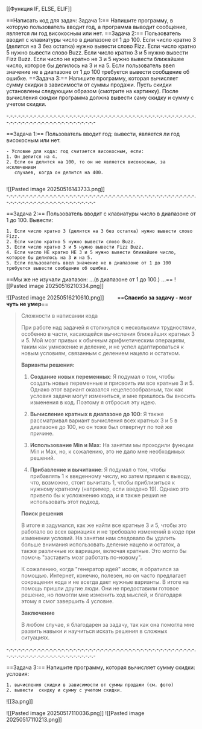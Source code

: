 [[Функция IF, ELSE, ELIF]]

==Написать код для задач:
Задача 1:== Напишите программу, в которую пользователь вводит год, а программа выводит сообщение, является ли год високосным или нет.
==Задача 2:== Пользователь вводит с клавиатуры число в диапазоне от 1 до 100. Если число кратно 3 (делится на 3 без остатка) нужно вывести слово Fizz. Если число кратно 5 нужно вывести слово Buzz. Если число кратно 3 и 5 нужно вывести Fizz Buzz. Если число не кратно не 3 и 5 нужно вывести ближайшее число, которое бы делилось на 3 и на 5. Если пользователь ввел значение не в диапазоне от 1 до 100 требуется вывести сообщение об ошибке.
==Задача 3:== Напишите программу, которая вычисляет сумму скидки в зависимости от суммы продажи. Пусть скидки установлены следующим образом (смотрите на картинку). После вычисления скидки программа должна вывести саму скидку и сумму с учетом скидки.

-.-.-.-.-.-.-.-.-.-.-.-.-.-.-.-.-.-.-.-.-.-.-.-.-.-.-.-.-.-.-.-.-.-.-.-.-.-.-.-.-.-.-.-.-.-.-.-.-.-.-.-.-.-.-.-.-.-.-.-.-.-.-.-.-.-.-.-.-.-.-

==Задача 1:== Пользователь вводит год: вывести, является ли год високосным или нет.


```
- Условие для кода: год считается високосным, если:
1. Он делится на 4.
2. Если он делится на 100, то он не является високосным, за исключением
   случаев, когда он делится на 400.
        
```

![[Pasted image 20250516143733.png]]
-.-.-.-.-.-.-.-.-.-.-.-.-.-.-.-.-.-.-.-.-.-.-.-.-.-.-.-.-.-.-.-.-.-.-.-.-.-.-.-.-.-.-.-.-.-.-.-.-.-.-.-.-.-.-.-.-.-.-.-.-.-.-.-.-.-.-.-.-.-.-

==Задача 2:== Пользователь вводит с клавиатуры число в диапазоне от 1 до 100. Вывести:

```
1. Если число кратно 3 (делится на 3 без остатка) нужно вывести слово Fizz.
2. Если число кратно 5 нужно вывести слово Buzz.
3. Если число кратно 3 и 5 нужно вывести Fizz Buzz.
4. Если число НЕ кратно НЕ 3 и 5 нужно вывести ближайшее число, которое бы делилось на 3 и на 5.
5. Если пользователь ввел значение не в диапазоне от 1 до 100 требуется вывести сообщение об ошибке.
```


==Мы же не изучали диапазон: ...(в диапазоне от 1 до 100.) ...==
![[Pasted image 20250516210334.png]]

![[Pasted image 20250516210610.png]]
        
==**Спасибо за задачу - мозг чуть не умер**==

> Сложности в написании кода
> 
> При работе над задачей я столкнулся с несколькими трудностями, особенно в части, касающейся вычисления ближайших кратных 3 и 5. Мой мозг привык к обычным арифметическим операциям, таким как умножение и деление, и не успел адаптироваться к новым условиям, связанным с делением нацело и остатком.
> 
> **Варианты решения:**
> 
> 1. **Создание новых переменных**: Я подумал о том, чтобы создать новые переменные и присвоить им все кратные 3 и 5. Однако этот вариант оказался нецелесообразным, так как условия задачи могут измениться, и мне пришлось бы вносить изменения в код. Поэтому я отбросил эту идею.
>     
> 2. **Вычисление кратных в диапазоне до 100**: Я также рассматривал вариант вычисления всех кратных 3 и 5 в диапазоне до 100, но он тоже был отвергнут по той же причине.
>     
> 3. **Использование Min и Max**: На занятии мы проходили функции Min и Max, но, к сожалению, это не дало мне необходимых решений.
>     
> 4. **Прибавление и вычитание**: Я подумал о том, чтобы прибавлять 1 к введенному числу, но затем пришел к выводу, что, возможно, стоит вычитать 1, чтобы приблизиться к нужному кратному (например, если введено 19). Однако это привело бы к усложнению кода, и я также решил не использовать этот подход.
>     
> 
> **Поиск решения**
> 
> В итоге я задумался, как же найти все кратные 3 и 5, чтобы это работало во всех вариациях и не требовало изменений в коде при изменении условий. На занятии нам следовало бы удалить больше внимания использовать деление нацело и остаток, а также различные их вариации, включая кратные. Это могло бы помочь "заставить мозг работать по-новому".
> 
> К сожалению, когда "генератор идей" иссяк, я обратился за помощью. Интернет, конечно, полезен, но он часто предлагает сокращения кода и не всегда дает нужные варианты. В итоге на помощь пришли другие люди. Они не предоставили готовое решение, но помогли мне изменить ход мыслей, и благодаря этому я смог завершить 4 условие.
> 
> **Заключение**
> 
> В любом случае, я благодарен за задачу, так как она помогла мне развить навыки и научиться искать решения в сложных ситуациях.

-.-.-.-.-.-.-.-.-.-.-.-.-.-.-.-.-.-.-.-.-.-.-.-.-.-.-.-.-.-.-.-.-.-.-.-.-.-.-.-.-.-.-.-.-.-.-.-.-.-.-.-.-.-.-.-.-.-.-.-.-.-.-.-.-.-.-.-.-.-.-

==Задача 3:== Напишите программу, которая вычисляет сумму скидки: условия:

```
1. вычисления скидки в зависимости от суммы продажи (см. фото)
2. вывести  скидку и сумму с учетом скидки.
```

![[За.png]]

![[Pasted image 20250517110036.png]]
![[Pasted image 20250517110213.png]]

